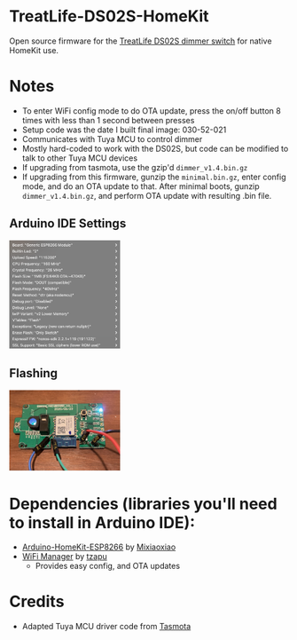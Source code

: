 # TreatLife-DS02S-HomeKit
Open source firmware for the [TreatLife DS02S dimmer switch](https://smile.amazon.com/Treatlife-Neutral-Compatible-Assistant-Schedule/dp/B07YKFSWJN/ref=sr_1_4_sspa?dchild=1&keywords=treatlife+dimmer&qid=1615054278&sr=8-4-spons&psc=1&spLa=ZW5jcnlwdGVkUXVhbGlmaWVyPUFaWVA5RTM2WFZXUUgmZW5jcnlwdGVkSWQ9QTA0NTA1ODQyT0lJWTNBMkdQUzFRJmVuY3J5cHRlZEFkSWQ9QTA4NzE4MjhIRjBMOVo1N1Q5SUwmd2lkZ2V0TmFtZT1zcF9hdGYmYWN0aW9uPWNsaWNrUmVkaXJlY3QmZG9Ob3RMb2dDbGljaz10cnVl)  for native HomeKit use.

# Notes
* To enter WiFi config mode to do OTA update, press the on/off button 8 times with less than 1 second between presses
* Setup code was the date I built final image:  030-52-021
* Communicates with Tuya MCU to control dimmer
* Mostly hard-coded to work with the DS02S, but code can be modified to talk to other Tuya MCU devices
* If upgrading from tasmota, use the gzip'd `dimmer_v1.4.bin.gz`
* If upgrading from this firmware, gunzip the `minimal.bin.gz`, enter config mode, and do an OTA update to that.  After minimal boots, gunzip `dimmer_v1.4.bin.gz`, and perform OTA update with resulting .bin file.

## Arduino IDE Settings
<img src="https://github.com/paullj1/TreatLife-DS02S-HomeKit/raw/main/Images/Arduino%20Settings.png" width="200" />

## Flashing
<img src="https://github.com/paullj1/TreatLife-DS02S-HomeKit/raw/main/Images/Flash.jpg" width="200" />

# Dependencies (libraries you'll need to install in Arduino IDE):
* [Arduino-HomeKit-ESP8266](https://github.com/Mixiaoxiao/Arduino-HomeKit-ESP8266) by [Mixiaoxiao](https://github.com/Mixiaoxiao)
* [WiFi Manager](https://github.com/tzapu/WiFiManager) by [tzapu](https://github.com/tzapu)
  * Provides easy config, and OTA updates

# Credits
* Adapted Tuya MCU driver code from [Tasmota](https://tasmota.github.io/docs/)
